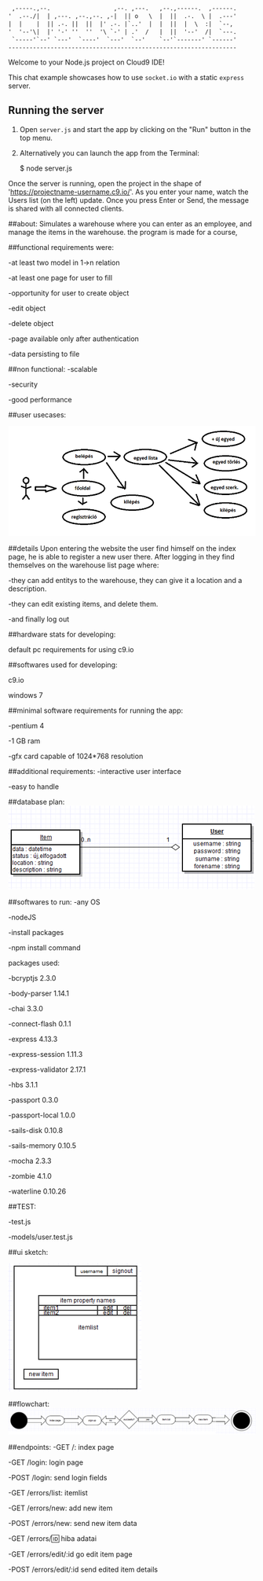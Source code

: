 
     ,-----.,--.                  ,--. ,---.   ,--.,------.  ,------.
    '  .--./|  | ,---. ,--.,--. ,-|  || o   \  |  ||  .-.  \ |  .---'
    |  |    |  || .-. ||  ||  |' .-. |`..'  |  |  ||  |  \  :|  `--, 
    '  '--'\|  |' '-' ''  ''  '\ `-' | .'  /   |  ||  '--'  /|  `---.
     `-----'`--' `---'  `----'  `---'  `--'    `--'`-------' `------'
    ----------------------------------------------------------------- 


Welcome to your Node.js project on Cloud9 IDE!

This chat example showcases how to use `socket.io` with a static `express` server.

## Running the server

1) Open `server.js` and start the app by clicking on the "Run" button in the top menu.

2) Alternatively you can launch the app from the Terminal:

    $ node server.js

Once the server is running, open the project in the shape of 'https://projectname-username.c9.io/'. As you enter your name, watch the Users list (on the left) update. Once you press Enter or Send, the message is shared with all connected clients.

##about:
Simulates a warehouse where you can enter as an employee, and manage the items in the warehouse.
the program is made for a course, 

##functional requirements were:

-at least two model in 1->n relation

-at least one page for user to fill

-opportunity for user to create object

-edit object

-delete object

-page available only after authentication

-data persisting to file



##non functional:
-scalable

-security

-good performance

##user usecases:

![usecase](readme/esetdiagram.png)

##details
Upon entering the website the user find himself on the index page, he is able to register a new user there.
After logging in they find themselves on the warehouse list page where: 

-they can add entitys to the warehouse, they can give it a location and a description.

-they can edit existing items, and delete them.

-and finally log out


##hardware stats for developing:

default pc requirements for using c9.io

##softwares used for developing:

c9.io

windows 7 

##minimal software requirements for running the app:

-pentium 4

-1 GB ram

-gfx card capable of 1024*768 resolution


##additional requirements:
-interactive user interface

-easy to handle

##database plan:
![clickable](readme/structure.png)

##softwares to run:
-any OS

-nodeJS

-install packages

-npm install <package name>  command


packages used:

-bcryptjs 2.3.0

-body-parser 1.14.1

-chai 3.3.0

-connect-flash 0.1.1

-express 4.13.3

-express-session 1.11.3

-express-validator 2.17.1

-hbs 3.1.1

-passport 0.3.0

-passport-local 1.0.0

-sails-disk 0.10.8

-sails-memory 0.10.5

-mocha 2.3.3

-zombie 4.1.0

-waterline 0.10.26


##TEST:

-test.js

-models/user.test.js

##ui sketch:

![clickable](readme/look.png)

##flowchart:
![clickable](readme/flowchart.png)

##endpoints:
-GET /: index page

-GET /login: login page

-POST /login: send login fields

-GET /errors/list: itemlist

-GET /errors/new: add new item

-POST /errors/new: send new item data

-GET /errors/:id: hiba adatai

-GET /errors/edit/:id go edit item page

-POST /errors/edit/:id send edited item details








